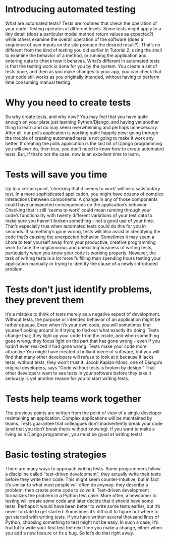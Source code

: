 # Introducing automated testing
What are automated tests?
Tests are routines that check the operation of your code.
Testing operates at different levels. Some tests might apply to a tiny detail (does a particular model method return
values as expected?) while others examine the overall operation of the software (does a sequence of user inputs on the
site produce the desired result?). That’s no different from the kind of testing you did earlier in Tutorial 2, using the
shell to examine the behavior of a method, or running the application and entering data to check how it behaves.
What’s different in automated tests is that the testing work is done for you by the system. You create a set of tests
once, and then as you make changes to your app, you can check that your code still works as you originally intended,
without having to perform time consuming manual testing.
# Why you need to create tests
So why create tests, and why now?
You may feel that you have quite enough on your plate just learning Python/Django, and having yet another thing
to learn and do may seem overwhelming and perhaps unnecessary. After all, our polls application is working quite
happily now; going through the trouble of creating automated tests is not going to make it work any better. If creating
the polls application is the last bit of Django programming you will ever do, then true, you don’t need to know how to
create automated tests. But, if that’s not the case, now is an excellent time to learn.
# Tests will save you time
Up to a certain point, ‘checking that it seems to work’ will be a satisfactory test. In a more sophisticated application,
you might have dozens of complex interactions between components.
A change in any of those components could have unexpected consequences on the application’s behavior. Checking
that it still ‘seems to work’ could mean running through your code’s functionality with twenty different variations of
your test data to make sure you haven’t broken something - not a good use of your time.
That’s especially true when automated tests could do this for you in seconds. If something’s gone wrong, tests will
also assist in identifying the code that’s causing the unexpected behavior.
Sometimes it may seem a chore to tear yourself away from your productive, creative programming work to face the
unglamorous and unexciting business of writing tests, particularly when you know your code is working properly.
However, the task of writing tests is a lot more fulfilling than spending hours testing your application manually or
trying to identify the cause of a newly-introduced problem.
# Tests don’t just identify problems, they prevent them
It’s a mistake to think of tests merely as a negative aspect of development.
Without tests, the purpose or intended behavior of an application might be rather opaque. Even when it’s your own
code, you will sometimes find yourself poking around in it trying to find out what exactly it’s doing.
Tests change that; they light up your code from the inside, and when something goes wrong, they focus light on the
part that has gone wrong - even if you hadn’t even realized it had gone wrong.
Tests make your code more attractive
You might have created a brilliant piece of software, but you will find that many other developers will refuse to look
at it because it lacks tests; without tests, they won’t trust it. Jacob Kaplan-Moss, one of Django’s original developers,
says “Code without tests is broken by design.”
That other developers want to see tests in your software before they take it seriously is yet another reason for you to
start writing tests.

# Tests help teams work together
The previous points are written from the point of view of a single developer maintaining an application. Complex
applications will be maintained by teams. Tests guarantee that colleagues don’t inadvertently break your code (and
that you don’t break theirs without knowing). If you want to make a living as a Django programmer, you must be good
at writing tests!

# Basic testing strategies
There are many ways to approach writing tests.
Some programmers follow a discipline called “test-driven development”; they actually write their tests before they
write their code. This might seem counter-intuitive, but in fact it’s similar to what most people will often do anyway:
they describe a problem, then create some code to solve it. Test-driven development formalizes the problem in a
Python test case.
More often, a newcomer to testing will create some code and later decide that it should have some tests. Perhaps it
would have been better to write some tests earlier, but it’s never too late to get started.
Sometimes it’s difficult to figure out where to get started with writing tests. If you have written several thousand lines
of Python, choosing something to test might not be easy. In such a case, it’s fruitful to write your first test the next
time you make a change, either when you add a new feature or fix a bug.
So let’s do that right away.

